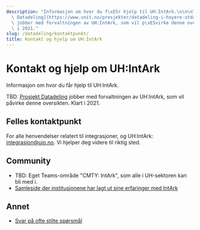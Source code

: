 ```yaml
---
description: "Informasjon om hvor du f\xE5r hjelp til UH:IntArk.\n\n\nTBD: [Prosjekt\
  \ Datadeling](https://www.unit.no/prosjekter/datadeling-i-hoyere-utdanning-og-forskning)\
  \ jobber med forvaltningen av UH:IntArk, som vil p\xE5virke denne oversikten. Klart\
  \ i 2021."
slug: /datadeling/kontaktpunkt/
title: Kontakt og hjelp om UH:IntArk
---
```


# Kontakt og hjelp om UH:IntArk

Informasjon om hvor du får hjelp til UH:IntArk.


TBD: [Prosjekt Datadeling](https://www.unit.no/prosjekter/datadeling-i-hoyere-utdanning-og-forskning) jobber med forvaltningen av UH:IntArk, som vil påvirke denne oversikten. Klart i 2021.

## Felles kontaktpunkt


For alle henvendelser relatert til integrasjoner, og UH:IntArk: [integrasjon@uio.no](mailto:integrasjon@uio.no). Vi hjelper deg videre til riktig sted.


## Community


* TBD: Eget Teams-område "CMTY: IntArk", som alle i UH-sektoren kan bli med i.
* [Samleside der institusjonene har lagt ut sine erfaringer med IntArk](/docs/datadeling/community)


## Annet


* [Svar på ofte stilte spørsmål](/docs/datadeling/faq)
